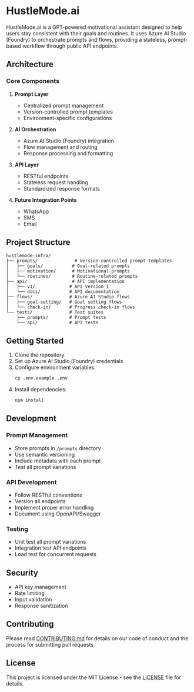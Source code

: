 # HustleMode.ai

HustleMode.ai is a GPT-powered motivational assistant designed to help users stay consistent with their goals and routines. It uses Azure AI Studio (Foundry) to orchestrate prompts and flows, providing a stateless, prompt-based workflow through public API endpoints.

## Architecture

### Core Components

1. **Prompt Layer**
   - Centralized prompt management
   - Version-controlled prompt templates
   - Environment-specific configurations

2. **AI Orchestration**
   - Azure AI Studio (Foundry) integration
   - Flow management and routing
   - Response processing and formatting

3. **API Layer**
   - RESTful endpoints
   - Stateless request handling
   - Standardized response formats

4. **Future Integration Points**
   - WhatsApp
   - SMS
   - Email

## Project Structure

```
hustlemode-infra/
├── prompts/              # Version-controlled prompt templates
│   ├── goals/           # Goal-related prompts
│   ├── motivation/      # Motivational prompts
│   └── routines/        # Routine-related prompts
├── api/                 # API implementation
│   ├── v1/             # API version 1
│   └── docs/           # API documentation
├── flows/              # Azure AI Studio flows
│   ├── goal-setting/   # Goal setting flows
│   └── check-in/       # Progress check-in flows
└── tests/              # Test suites
    ├── prompts/        # Prompt tests
    └── api/            # API tests
```

## Getting Started

1. Clone the repository
2. Set up Azure AI Studio (Foundry) credentials
3. Configure environment variables:
   ```bash
   cp .env.example .env
   ```
4. Install dependencies:
   ```bash
   npm install
   ```

## Development

### Prompt Management
- Store prompts in `/prompts` directory
- Use semantic versioning
- Include metadata with each prompt
- Test all prompt variations

### API Development
- Follow RESTful conventions
- Version all endpoints
- Implement proper error handling
- Document using OpenAPI/Swagger

### Testing
- Unit test all prompt variations
- Integration test API endpoints
- Load test for concurrent requests

## Security

- API key management
- Rate limiting
- Input validation
- Response sanitization

## Contributing

Please read [CONTRIBUTING.md](CONTRIBUTING.md) for details on our code of conduct and the process for submitting pull requests.

## License

This project is licensed under the MIT License - see the [LICENSE](LICENSE) file for details.
